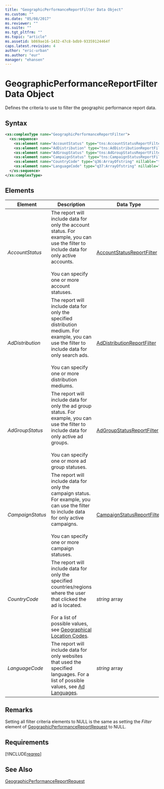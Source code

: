 ```yaml
---
title: "GeographicPerformanceReportFilter Data Object"
ms.custom: ""
ms.date: "05/08/2017"
ms.reviewer: ""
ms.suite: ""
ms.tgt_pltfrm: ""
ms.topic: "article"
ms.assetid: b869ae16-1432-47c8-bdb9-93359124464f
caps.latest.revision: 4
author: "eric-urban"
ms.author: "eur"
manager: "ehansen"
---
```

# GeographicPerformanceReportFilter Data Object
Defines the criteria to use to filter the geographic performance report data.

## Syntax

```xml
<xs:complexType name="GeographicPerformanceReportFilter">
  <xs:sequence>
    <xs:element name="AccountStatus" type="tns:AccountStatusReportFilter" nillable="true" minOccurs="0"/>
    <xs:element name="AdDistribution" type="tns:AdDistributionReportFilter" nillable="true" minOccurs="0"/>
    <xs:element name="AdGroupStatus" type="tns:AdGroupStatusReportFilter" nillable="true" minOccurs="0"/>
    <xs:element name="CampaignStatus" type="tns:CampaignStatusReportFilter" nillable="true" minOccurs="0"/>
    <xs:element name="CountryCode" type="q36:ArrayOfstring" nillable="true" minOccurs="0" xmlns:q36="http://schemas.microsoft.com/2003/10/Serialization/Arrays"/>
    <xs:element name="LanguageCode" type="q37:ArrayOfstring" nillable="true" minOccurs="0" xmlns:q37="http://schemas.microsoft.com/2003/10/Serialization/Arrays"/>
  </xs:sequence>
</xs:complexType>
```

## <a name="Elements"></a>Elements

|Element|Description|Data Type|Required/Optional|
|-----------|---------------|-------------|---------------------|
|*AccountStatus*|The report will include data for only the account status. For example, you can use the filter to include data for only active accounts.<br /><br />You can specify one or more account statuses.|[AccountStatusReportFilter](../reporting-api/accountstatusreportfilter-value-set.md)|Optional|
|*AdDistribution*|The report will include data for only the specified distribution medium. For example, you can use the filter to include data for only search ads.<br /><br />You can specify one or more distribution mediums.|[AdDistributionReportFilter](../reporting-api/addistributionreportfilter-value-set.md)|Optional|
|*AdGroupStatus*|The report will include data for only the ad group status. For example, you can use the filter to include data for only active ad groups.<br /><br />You can specify one or more ad group statuses.|[AdGroupStatusReportFilter](../reporting-api/adgroupstatusreportfilter-value-set.md)|Optional|
|*CampaignStatus*|The report will include data for only the campaign status. For example, you can use the filter to include data for only active campaigns.<br /><br />You can specify one or more campaign statuses.|[CampaignStatusReportFilter](../reporting-api/campaignstatusreportfilter-value-set.md)|Optional|
|*CountryCode*|The report will include data for only the specified countries/regions where the user that clicked the ad is located.<br /><br />For a list of possible values, see [Geographical Location Codes](~/concepts/geographical-location-codes.md).|*string* array|Optional|
|*LanguageCode*|The report will include data for only websites that used the specified languages. For a list of possible values, see [Ad Languages](~/concepts/ad-languages.md).|*string* array|Optional|

## Remarks
Setting all filter criteria elements to NULL is the same as setting the *Filter* element of [GeographicPerformanceReportRequest](../reporting-api/geographicperformancereportrequest-data-object.md) to NULL.

## Requirements
[!INCLUDE[reqrep](../reporting-api/includes/reqrep.md)]
## See Also
[GeographicPerformanceReportRequest](../reporting-api/geographicperformancereportrequest-data-object.md)

